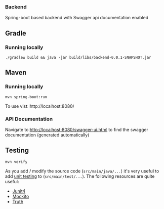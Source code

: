 ### Backend

Spring-boot based backend with Swagger api documentation enabled


## Gradle
### Running locally

`./gradlew build && java -jar build/libs/backend-0.0.1-SNAPSHOT.jar`

## Maven
### Running locally

`mvn spring-boot:run`

To use vist: http://localhost:8080/

### API Documentation

Navigate to [http://localhost:8080/swagger-ui.html](http://localhost:8080/swagger-ui.html) to find the swagger documentation (generated automatically)


## Testing

`mvn verify`

As you add / modify the source code (`src/main/java/...`) it's very useful to add [unit testing](https://cloud.google.com/appengine/docs/java/tools/localunittesting)
to (`src/main/test/...`).  The following resources are quite useful:

* [Junit4](http://junit.org/junit4/)
* [Mockito](http://mockito.org/)
* [Truth](http://google.github.io/truth/)
